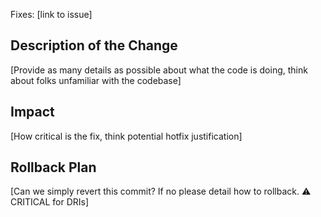 Fixes: [link to issue]

Description of the Change
-------------------------

[Provide as many details as possible about what the code is doing, think about folks unfamiliar with the codebase]

Impact
------

[How critical is the fix, think potential hotfix justification]

Rollback Plan
-------------

[Can we simply revert this commit? If no please detail how to rollback. ⚠️ CRITICAL for DRIs]
